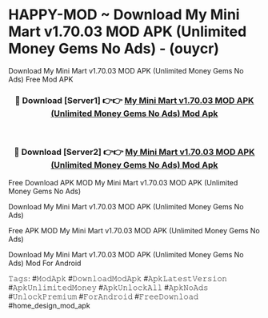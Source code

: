 # HAPPY-MOD ~ Download My Mini Mart v1.70.03 MOD APK (Unlimited Money Gems No Ads) - (ouycr)
Download My Mini Mart v1.70.03 MOD APK (Unlimited Money Gems No Ads) Free Mod APK

<div align="center">
<h3>🔴 Download [Server1] 👉👉 <a href="https://apk-comot.site?title=My_Mini_Mart_v1.70.03_MOD_APK_(Unlimited_Money_Gems_No_Ads)">My Mini Mart v1.70.03 MOD APK (Unlimited Money Gems No Ads) Mod Apk</a></h3><br>

<h3>🔴 Download [Server2] 👉👉 <a href="https://apk-comot.site?title=My_Mini_Mart_v1.70.03_MOD_APK_(Unlimited_Money_Gems_No_Ads)">My Mini Mart v1.70.03 MOD APK (Unlimited Money Gems No Ads) Mod Apk</a></h3>
</div>


Free Download APK MOD My Mini Mart v1.70.03 MOD APK (Unlimited Money Gems No Ads)

Download My Mini Mart v1.70.03 MOD APK (Unlimited Money Gems No Ads) 

Free APK MOD My Mini Mart v1.70.03 MOD APK (Unlimited Money Gems No Ads) 

Download My Mini Mart v1.70.03 MOD APK (Unlimited Money Gems No Ads) Mod For Android

𝚃𝚊𝚐𝚜: #𝙼𝚘𝚍𝙰𝚙𝚔 #𝙳𝚘𝚠𝚗𝚕𝚘𝚊𝚍𝙼𝚘𝚍𝙰𝚙𝚔 #𝙰𝚙𝚔𝙻𝚊𝚝𝚎𝚜𝚝𝚅𝚎𝚛𝚜𝚒𝚘𝚗 #𝙰𝚙𝚔𝚄𝚗𝚕𝚒𝚖𝚒𝚝𝚎𝚍𝙼𝚘𝚗𝚎𝚢 #𝙰𝚙𝚔𝚄𝚗𝚕𝚘𝚌𝚔𝙰𝚕𝚕 #𝙰𝚙𝚔𝙽𝚘𝙰𝚍𝚜 #𝚄𝚗𝚕𝚘𝚌𝚔𝙿𝚛𝚎𝚖𝚒𝚞𝚖 #𝙵𝚘𝚛𝙰𝚗𝚍𝚛𝚘𝚒𝚍 #𝙵𝚛𝚎𝚎𝙳𝚘𝚠𝚗𝚕𝚘𝚊𝚍 #home_design_mod_apk
